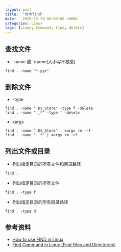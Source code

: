 ```yaml
---
layout: post
title:  "命令find"
date:   2020-12-29 00:00:00 +0800
categories: Linux
tags: [Linux, Command, find, delete]
---
```


## 查找文件
* -name 或 -iname(大小写不敏感)
```shell
find . -name "*.pyc"
```

## 删除文件
* -type
```shell
find . -name ".DS_Store" -type f -delete
find . -name "._*" -type f -delete
```

* xargs
```shell
find . -name ".DS_Store" | xargs rm -rf
find . -name "._*" | xargs rm -rf
```

## 列出文件或目录
* 列出指定目录的所有文件和目录路径
```shelll
find .
```

* 列出指定目录的所有文件
```shelll
find . -type f
```

* 列出指定目录的所有目录路径
```shelll
find . -type d
```

## 参考资料
* [How to use FIND in Linux](https://opensource.com/article/18/4/how-use-find-linux)
* [Find Command in Linux (Find Files and Directories)](https://linuxize.com/post/how-to-find-files-in-linux-using-the-command-line/)
